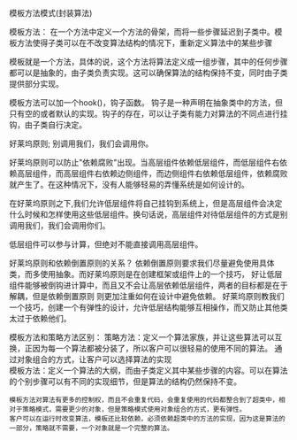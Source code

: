 <p>模板方法模式(封装算法)</p> 
模板方法：
在一个方法中定义一个方法的骨架，而将一些步骤延迟到子类中。模板方法使得子类可以在不改变算法结构的情况下，重新定义算法中的某些步骤

模板就是一个方法，具体的说，这个方法将算法定义成一组步骤，其中的任何步骤都可以是抽象的，由子类负责实现。这可以确保算法的结构保持不变，同时由子类提供部分实现。

模板方法可以加一个hook()，钩子函数。
    钩子是一种声明在抽象类中的方法，但只有空的或者默认的实现。钩子的存在，可以让子类有能力对算法的不同点进行挂钩，由子类自行决定。
    
好莱坞原则;
    别调用我们，我们会调用你。

好莱坞原则可以防止"依赖腐败"出现。当高层组件依赖低层组件，而低层组件右依赖高层组件，而高层组件右依赖边侧组件，而边侧组件右依赖低层组件，依赖腐败就产生了。在这种情况下，没有人能够轻易的弄懂系统是如何设计的。

在好莱坞原则之下,我们允许低层组件将自己挂钩到系统上，但是高层组件会决定什么时候和怎样使用这些低层组件。换句话说，高层组件对待低层组件的方式是别调用我们，我们会调用你们。

低层组件可以参与计算，但绝对不能直接调用高层组件。


好莱坞原则和依赖倒置原则的关系？
    依赖倒置原则要求我们尽量避免使用具体类，而多使用抽象。而好莱坞原则是在创建框架或组件上的一个技巧，
    好让低层组件能够被倒钩进计算中，而且又不会让高层依赖低层组件，两者的目标都是在于解耦，但是依赖倒置原则
    则更加注重如何在设计中避免依赖。
    好莱坞原则教我们一个技巧，创建一个有弹性的设计，允许低层结构能够互相操作，而又防止其他类太过于依赖他们。
    
模板方法和策略方法区别：
    策略方法：定义一个算法家族，并让这些算法可以互换，正因为每一个算法都被分装了，所以客户可以很轻易的使用不同的算法。
    通过对象组合的方式，让客户可以选择算法的实现    
    模板方法：定义一个算法的大纲，而由子类定义其中某些步骤的内容。可以在算法的个别步骤可以有不同的实现细节，但是算法的结构仍然保持不变。
    
    模板方法对算法有更多的控制权，而且不会重复代码，会重复使用的代码都整合到了超类中，相对于策略模式，需要更少的对象，但是策略模式使用对象组合的方式，更有弹性。
    客户可以在运行时改变算法，模板还比较依赖，必须依赖超类中的方法的实现，因为这是算法的一部分，策略就不需要，一个对象就是一个完整的算法。    
